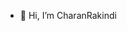 - 👋 Hi, I’m CharanRakindi

<!---
CharanRakindi/CharanRakindi is a ✨ special ✨ repository because its `README.md` (this file) appears on your GitHub profile.
You can click the Preview link to take a look at your changes.
--->
